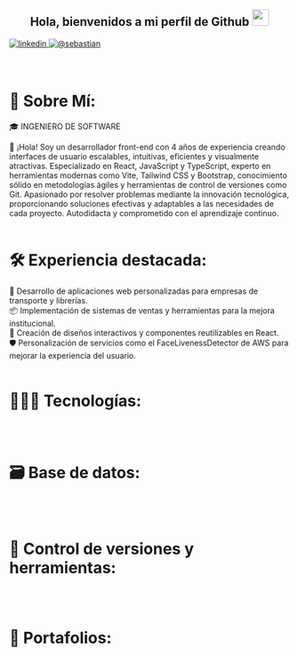 <div align="center">
  <h2> Hola, bienvenidos a mi perfil de Github <img src="https://github.com/abdoachhoubi/abdoachhoubi/blob/main/gifs/Hi.gif" width="30"></h2>
</div>

<div>
  <a href="https://linkedin.com/in/juan-sebastian-quiroz-soto" target="_blank">
    <img src=https://img.shields.io/badge/linkedin-%2300acee.svg?color=1DA1F2&style=for-the-badge&logo=linkedin&logoColor=white alt=linkedin style="margin-bottom: 5px;" />
  </a>
  <a href="mailto:jquirozsoto3@gmail.com" target="blank">
    <img src="https://img.shields.io/badge/Gmail-D14836?style=for-the-badge&logo=gmail&logoColor=white" alt="@sebastian"/>
  </a>
 <!-- <a href="https://achhoubiplus.linkedin.dev" target="_blank">
    <img src=https://img.shields.io/badge/Plotly-239120?style=for-the-badge&logo=plotly&logoColor=white alt=linkedin style="margin-bottom: 5px;"/>
  </a>
  -->
</div>

</br>
</br>

# 💫 Sobre Mí:
<P>🎓 INGENIERO DE SOFTWARE </P>

👋 ¡Hola! Soy un desarrollador front-end con 4 años de experiencia creando interfaces de usuario escalables, intuitivas, eficientes y visualmente atractivas. Especializado en React, JavaScript y TypeScript, experto en herramientas modernas como Vite, Tailwind CSS y Bootstrap, conocimiento sólido en metodologías ágiles y herramientas de control de versiones como Git.
Apasionado por resolver problemas mediante la innovación tecnológica, proporcionando soluciones efectivas y adaptables a las necesidades de cada proyecto. Autodidacta y comprometido con el aprendizaje continuo.
</br>
</br>

# 🛠️ Experiencia destacada: </br>
🌟 Desarrollo de aplicaciones web personalizadas para empresas de transporte y librerías. </br>
📦 Implementación de sistemas de ventas y herramientas para la mejora institucional. </br>
🎨 Creación de diseños interactivos y componentes reutilizables en React. </br>
🛡️ Personalización de servicios como el FaceLivenessDetector de AWS para mejorar la experiencia del usuario.
</br>
</br>

# 👨🏻‍💻 Tecnologías: </br>
<div>
  <img src="https://skillicons.dev/icons?i=react,express,net" alt="" />
</div>
<div>
  <img src="https://skillicons.dev/icons?i=javascript,typescript,cs,html,css" alt="" />
</div>
<br/>
<br/>

# 🗃 Base de datos: </br>
<div>
  <img src="https://skillicons.dev/icons?i=mongodb,sqlserver,redis" alt="" />
</div>
<br/>
<br/>

# 🧰 Control de versiones y herramientas: </br>
<div>
  <img src="https://skillicons.dev/icons?i=mongodb,sqlserver,redis" alt="" />
</div>
<br/>
<br/>

# 🎨 Portafolios: </br>
<div>
  <img src="https://skillicons.dev/icons?i=mongodb,sqlserver,redis" alt="" />
</div>
<!-- 
# 🏆 Certificaciones: </br>
</br>
</br>
--->
